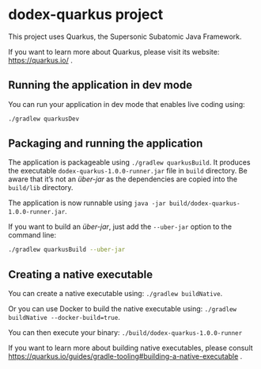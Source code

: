 # dodex-quarkus project

This project uses Quarkus, the Supersonic Subatomic Java Framework.

If you want to learn more about Quarkus, please visit its website: https://quarkus.io/ .

## Running the application in dev mode

You can run your application in dev mode that enables live coding using:

```bash
./gradlew quarkusDev
```

## Packaging and running the application

The application is packageable using `./gradlew quarkusBuild`.
It produces the executable `dodex-quarkus-1.0.0-runner.jar` file in `build` directory.
Be aware that it’s not an _über-jar_ as the dependencies are copied into the `build/lib` directory.

The application is now runnable using `java -jar build/dodex-quarkus-1.0.0-runner.jar`.

If you want to build an _über-jar_, just add the `--uber-jar` option to the command line:

```bash
./gradlew quarkusBuild --uber-jar
```

## Creating a native executable

You can create a native executable using: `./gradlew buildNative`.

Or you can use Docker to build the native executable using: `./gradlew buildNative --docker-build=true`.

You can then execute your binary: `./build/dodex-quarkus-1.0.0-runner`

If you want to learn more about building native executables, please consult https://quarkus.io/guides/gradle-tooling#building-a-native-executable .

